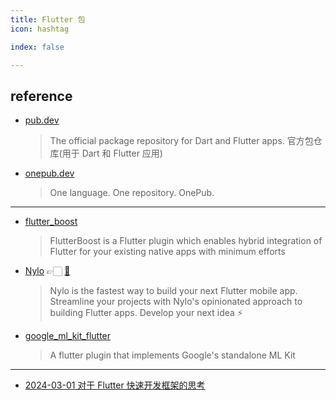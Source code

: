 ```yaml
---
title: Flutter 包
icon: hashtag

index: false

---
```


<!-- more -->

## reference

- [pub.dev](https://pub.dev/)
    > The official package repository for Dart and Flutter apps.
    > 官方包仓库(用于 Dart 和 Flutter 应用)
- [onepub.dev](https://onepub.dev/)
    > One language. One repository. OnePub.

------

<!-- libs -->

- [flutter_boost](https://github.com/alibaba/flutter_boost)
    > FlutterBoost is a Flutter plugin which enables hybrid integration of Flutter for your existing native apps with minimum efforts
- [Nylo](https://nylo.dev) 👉🏻 [🐙](https://github.com/nylo-core/nylo)
    > Nylo is the fastest way to build your next Flutter mobile app. Streamline your projects with Nylo's opinionated approach to building Flutter apps. Develop your next idea ⚡️
- [google_ml_kit_flutter](https://github.com/flutter-ml/google_ml_kit_flutter)
    > A flutter plugin that implements Google's standalone ML Kit
    
------

<!-- articles -->

- []()[2024-03-01 对于 Flutter 快速开发框架的思考](https://juejin.cn/post/7340898858556964864)